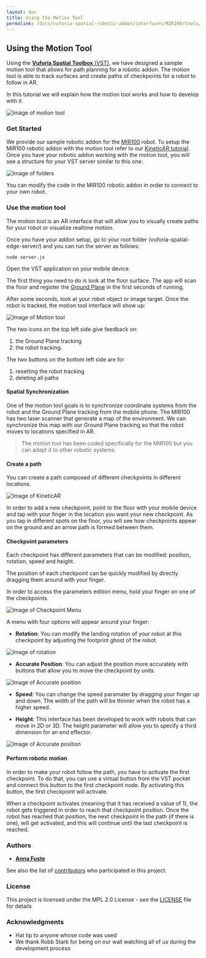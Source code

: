 ```yaml
---
layout: doc
title: Using the Motion Tool
permalink: /docs/vuforia-spatial-robotic-addon/interfaces/MIR100/tools/motion/motionTool
---
```


## Using the Motion Tool

Using the [**Vuforia Spatial Toolbox** (VST)](https://forum.spatialtoolbox.vuforia.com ), we have designed a sample motion tool that allows for path planning for a robotic addon.
The motion tool is able to track surfaces and create paths of checkpoints for a robot to follow in AR.

In this tutorial we will explain how the motion tool works and how to develop with it.

![Image of motion tool](../../../../resources/img/motionTool.PNG)

### Get Started

We provide our sample robotic addon for the [MIR100](https://www.mobile-industrial-robots.com/en/solutions/robots/mir100/) robot.
To setup the MIR100 robotic addon with the motion tool refer to our [KineticAR tutorial](../../kineticAR.md).
Once you have your robotic addon working with the motion tool, you will see a structure for your VST server similar to this one:

![Image of folders](../../../../resources/img/folders.jpg)

You can modify the code in the MIR100 robotic addon in order to connect to your own robot.

### Use the motion tool

The motion tool is an AR interface that will allow you to visually create paths for your robot or visualize realtime motion.

Once you have your addon setup, go to your root folder (vuforia-spatial-edge-server/) and you can run the server as follows:

```
node server.js 
```

Open the VST application on your mobile device.

The first thing you need to do is look at the floor surface. The app will scan the floor and register the [Ground Plane](https://library.vuforia.com/articles/Training/ground-plane-guide.html) in the first seconds of running.

After some seconds, look at your robot object or image target. 
Once the robot is tracked, the motion tool interface will show up:

![Image of Motion tool](../../../../resources/img/mir.PNG)

The two icons on the top left side give feedback on:
1. the Ground Plane tracking
2. the robot tracking.

The two buttons on the bottom left side are for 
1. resetting the robot tracking
2. deleting all paths

#### Spatial Synchronization

One of the motion tool goals is to synchronize coordinate systems from the robot and the Ground Plane tracking from the mobile phone.
The MIR100 has two laser scanner that generate a map of the environment. We can synchronize this map with our Ground Plane tracking so that the robot moves to locations specified in AR.

> The motion tool has been coded specifically for the MIR100 but you can adapt it to other robotic systems.

#### Create a path

You can create a path composed of different checkpoints in different locations.

![Image of KineticAR](../../../../resources/img/motionTool.PNG)

In order to add a new checkpoint, point to the floor with your mobile device and tap with your finger in the location you want your new checkpoint.
As you tap in different spots on the floor, you will see how checkpoints appear on the ground and an arrow path is formed between them.

#### Checkpoint parameters

Each checkpoint has different parameters that can be modified: position, rotation, speed and height.

The position of each checkpoint can be quickly modified by directly dragging them around with your finger. 

In order to access the parameters edition menu, hold your finger on one of the checkpoints.

![Image of Checkpoint Menu](../../../../resources/img/checkpointMenu.PNG)

A menu with four options will appear around your finger:

* **Rotation**:
You can modify the landing rotation of your robot at this checkpoint by adjusting the footprint ghost of the robot.

![Image of rotation](../../../../resources/img/rotation.PNG)

* **Accurate Position**:
You can adjust the position more accurately with buttons that allow you to move the checkpoint by units.

![Image of Accurate position](../../../../resources/img/accpos.PNG)

* **Speed**: You can change the speed paramater by dragging your finger up and down. The width of the path will be thinner when the robot has a higher speed.

* **Height**: This interface has been developed to work with robots that can move in 2D or 3D. The height parameter will allow you to specify a third dimension for an end effector.

![Image of Accurate position](../../../../resources/gifs/ur.gif)

#### Perform robotic motion

In order to make your robot follow the path, you have to activate the first checkpoint.
To do that, you can use a virtual button from the VST pocket and connect this button to the first checkpoint node.
By activating this button, the first checkpoint will activate.

When a checkpoint activates (meaning that it has received a value of 1), the robot gets triggered in order to reach that checkpoint position.
Once the robot has reached that position, the next checkpoint in the path (if there is one), will get activated, and this will continue until the last checkpoint is reached.


### Authors

* **[Anna Fuste](https://github.com/afustePTC)**

See also the list of [contributors](https://github.com/ptcrealitylab/vuforia-spatial-robotic-addon/graphs/contributors) who participated in this project.

### License

This project is licensed under the MPL 2.0 License - see the [LICENSE](../../../../LICENSE) file for details

### Acknowledgments

* Hat tip to anyone whose code was used
* We thank Robb Stark for being on our wall watching all of us during the development process

